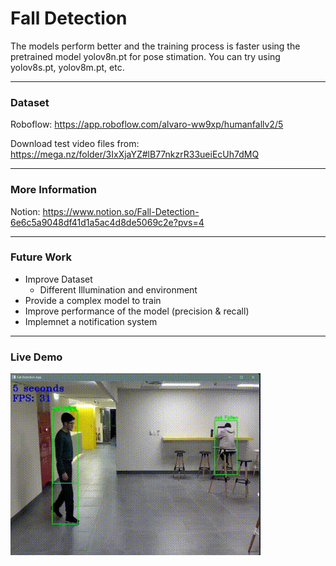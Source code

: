# Fall Detection

The models perform better and the training process is faster using the pretrained model yolov8n.pt for pose stimation.
You can try using yolov8s.pt, yolov8m.pt, etc.


---

### Dataset
Roboflow: https://app.roboflow.com/alvaro-ww9xp/humanfallv2/5

Download test video files from: https://mega.nz/folder/3IxXjaYZ#lB77nkzrR33ueiEcUh7dMQ

---

### More Information
Notion: https://www.notion.so/Fall-Detection-6e6c5a9048df41d1a5ac4d8de5069c2e?pvs=4

---

### Future Work

* Improve Dataset
    * Different Illumination and environment   
* Provide a complex model to train 
* Improve performance of the model (precision & recall)
* Implemnet a notification system

---

### Live Demo

![Alt text](fall.gif)